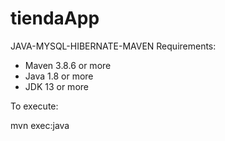 # tiendaApp
JAVA-MYSQL-HIBERNATE-MAVEN
Requirements:
- Maven 3.8.6 or more
- Java 1.8 or more
- JDK 13 or more

To execute:

mvn exec:java
